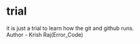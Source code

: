 # trial
it is just a trial to learn how the git and github runs.<br>
Author - Krish Raj(Error_Code) 
